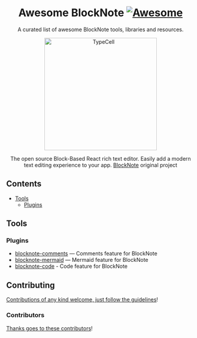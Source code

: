 <div align="center">

<!-- Awesome BlockNotes Editor -->

<!--lint ignore no-dead-urls-->

# Awesome BlockNote [![Awesome](https://awesome.re/badge.svg)](https://awesome.re)

<!-- subtitle -->

A curated list of awesome BlockNote tools, libraries and resources.

<!-- image -->

<a href="https://www.blocknotejs.org">
    <img alt="TypeCell" src="https://github.com/TypeCellOS/BlockNote/raw/main/docs/public/img/logos/banner.svg?raw=true" width="300" />
</a>

<!-- description -->

The open source Block-Based React rich text editor. Easily add a modern text editing experience to your app. 
[BlockNote](https://github.com/TypeCellOS/BlockNote) original project
</div>

<!-- TOC -->

## Contents

* [Tools](#tools)
  * [Plugins](#plugins)

<!-- CONTENT -->

## Tools 

### Plugins

* [blocknote-comments](https://github.com/defensestation/blocknote-comments) — Comments feature for BlockNote
* [blocknote-mermaid](https://github.com/defensestation/blocknote-mermaid) — Mermaid feature for BlockNote
* [blocknote-code](https://github.com/defensestation/blocknote-code) - Code feature for BlockNote

<!-- END CONTENT -->

## Contributing

[Contributions of any kind welcome, just follow the guidelines](contributing.md)!

### Contributors

[Thanks goes to these contributors](https://github.com/defensestation/awesome-blocknote/graphs/contributors)!
